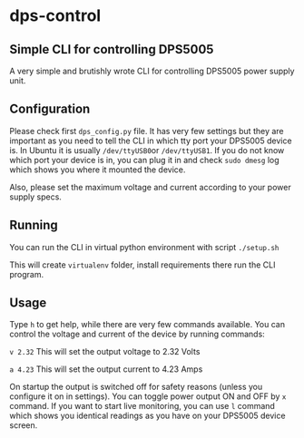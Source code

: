# dps-control
## Simple CLI for controlling DPS5005

A very simple and brutishly wrote CLI for controlling DPS5005 power supply unit.

## Configuration

Please check first `dps_config.py` file. It has very few settings but they are important as you need to tell the CLI in which tty port your DPS5005 device is. In Ubuntu it is usually `/dev/ttyUSB0`or `/dev/ttyUSB1`. If you do not know which port your device is in, you can plug it in and check `sudo dmesg` log which shows you where it mounted the device.

Also, please set the maximum voltage and current according to your power supply specs.

## Running

You can run the CLI in virtual python environment with script `./setup.sh`

This will create `virtualenv` folder, install requirements there run the CLI program.

## Usage

Type `h` to get help, while there are very few commands available. You can control the voltage and current of the device by running commands:

`v 2.32` This will set the output voltage to 2.32 Volts

`a 4.23` This will set the output current to 4.23 Amps

On startup the output is switched off for safety reasons (unless you configure it on in settings). You can toggle power output ON and OFF by `x` command.
If you want to start live monitoring, you can use `l` command which shows you identical readings as you have on your DPS5005 device screen.

